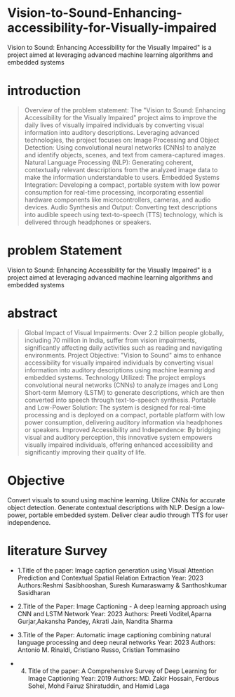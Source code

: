# Vision-to-Sound-Enhancing-accessibility-for-Visually-impaired
Vision to Sound: Enhancing Accessibility for the Visually Impaired" is a project aimed at leveraging advanced machine learning algorithms and embedded systems 
# introduction
>Overview of the problem statement:
The "Vision to Sound: Enhancing Accessibility for the Visually Impaired" project aims to improve the daily lives of visually impaired individuals by converting visual information into auditory descriptions. Leveraging advanced technologies, the project focuses on:
Image Processing and Object Detection: Using convolutional neural networks (CNNs) to analyze and identify objects, scenes, and text from camera-captured images.
Natural Language Processing (NLP): Generating coherent, contextually relevant descriptions from the analyzed image data to make the information understandable to users.
Embedded Systems Integration: Developing a compact, portable system with low power consumption for real-time processing, incorporating essential hardware components like microcontrollers, cameras, and audio devices.
Audio Synthesis and Output: Converting text descriptions into audible speech using text-to-speech (TTS) technology, which is delivered through headphones or speakers.
# problem Statement
Vision to Sound: Enhancing Accessibility for the Visually Impaired" is a project aimed at leveraging advanced machine learning algorithms and embedded systems 
# abstract
>Global Impact of Visual Impairments: Over 2.2 billion people globally, including 70 million in India, suffer from vision impairments, significantly affecting daily activities such as reading and navigating environments.
>Project Objective: "Vision to Sound" aims to enhance accessibility for visually impaired individuals by converting visual information into auditory descriptions using machine learning and embedded systems.
>Technology Utilized: The project employs convolutional neural networks (CNNs) to analyze images and Long Short-term Memory (LSTM) to generate descriptions, which are then converted into speech through text-to-speech synthesis.
>Portable and Low-Power Solution: The system is designed for real-time processing and is deployed on a compact, portable platform with low power consumption, delivering auditory information via headphones or speakers.
>Improved Accessibility and Independence: By bridging visual and auditory perception, this innovative system empowers visually impaired individuals, offering enhanced accessibility and significantly improving their quality of life.
# Objective 
Convert visuals to sound using machine learning.
Utilize CNNs for accurate object detection.
Generate contextual descriptions with NLP.
Design a low-power, portable embedded system.
Deliver clear audio through TTS for user independence.
# literature Survey
- 1.Title of the paper: Image caption generation using Visual Attention Prediction and Contextual Spatial Relation Extraction
Year: 2023
Authors:Reshmi Sasibhooshan, Suresh Kumaraswamy & Santhoshkumar Sasidharan

- 2.Title of the Paper: Image Captioning - A deep learning approach using CNN and LSTM Network
Year: 2023
Authors: Preeti Voditel,Aparna Gurjar,Aakansha Pandey, Akrati Jain, Nandita Sharma

- 3.Title of the Paper: Automatic image captioning combining natural language processing and deep neural networks
Year: 2023
Authors: Antonio M. Rinaldi, Cristiano Russo, Cristian Tommasino

- 4. Title of the paper: A Comprehensive Survey of Deep Learning for Image Captioning
Year: 2019
Authors: MD. Zakir Hossain, Ferdous Sohel, Mohd Fairuz Shiratuddin, and Hamid Laga




